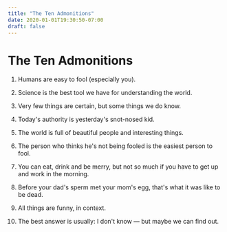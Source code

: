 ```yaml
---
title: "The Ten Admonitions"
date: 2020-01-01T19:30:50-07:00
draft: false
---
```



# The Ten Admonitions

1. Humans are easy to fool (especially you).

1. Science is the best tool we have for understanding the world.

1. Very few things are certain, but some things we do know.

1. Today's authority is yesterday's snot-nosed kid.

1. The world is full of beautiful people and interesting things.

1. The person who thinks he's not being fooled is the easiest person
to fool.

1. You can eat, drink and be merry, but not so much if you have to
get up and work in the morning.

1. Before your dad's sperm met your mom's egg, that's what it was like to be dead.

1. All things are funny, in context.

1. The best answer is usually: I don't know &mdash; but maybe we can
find out.



